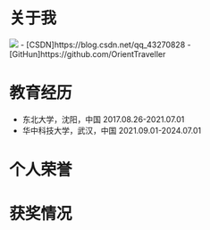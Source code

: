 # 关于我
<img class="profile-picture" src="https://orienttraveller.github.io/sfr3.jpg">
- [CSDN]https://blog.csdn.net/qq_43270828
- [GitHun]https://github.com/OrientTraveller

# 教育经历
- 东北大学，沈阳，中国      2017.08.26-2021.07.01
- 华中科技大学，武汉，中国  2021.09.01-2024.07.01

# 个人荣誉

# 获奖情况


